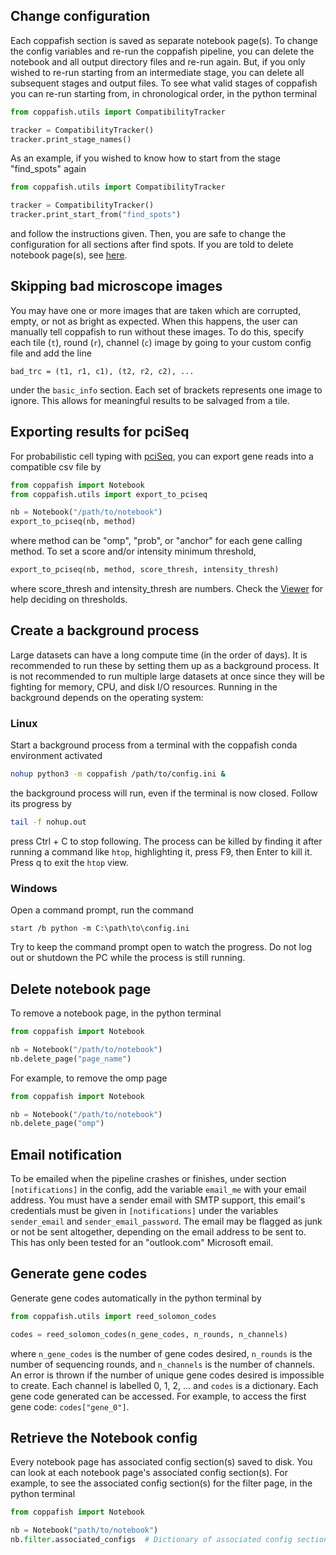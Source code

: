 ## Change configuration

Each coppafish section is saved as separate notebook page(s). To change the config variables and re-run the coppafish 
pipeline, you can delete the notebook and all output directory files and re-run again. But, if you only wished to 
re-run starting from an intermediate stage, you can delete all subsequent stages and output files. To see what valid 
stages of coppafish you can re-run starting from, in chronological order, in the python terminal

```python
from coppafish.utils import CompatibilityTracker

tracker = CompatibilityTracker()
tracker.print_stage_names()
```

As an example, if you wished to know how to start from the stage "find_spots" again

```python
from coppafish.utils import CompatibilityTracker

tracker = CompatibilityTracker()
tracker.print_start_from("find_spots")
```

and follow the instructions given. Then, you are safe to change the configuration for all sections after find spots. If 
you are told to delete notebook page(s), see [here](#delete-notebook-page).

## Skipping bad microscope images

You may have one or more images that are taken which are corrupted, empty, or not as bright as expected. When this
happens, the user can manually tell coppafish to run without these images. To do this, specify each tile (`t`), round
(`r`), channel (`c`) image by going to your custom config file and add the line

```
bad_trc = (t1, r1, c1), (t2, r2, c2), ...
```

under the `basic_info` section. Each set of brackets represents one image to ignore. This allows for meaningful 
results to be salvaged from a tile.

## Exporting results for pciSeq

For probabilistic cell typing with [pciSeq](https://github.com/acycliq/pciSeq), you can export gene reads into a 
compatible csv file by 

```python
from coppafish import Notebook
from coppafish.utils import export_to_pciseq

nb = Notebook("/path/to/notebook")
export_to_pciseq(nb, method)
```

where method can be "omp", "prob", or "anchor" for each gene calling method. To set a score and/or intensity minimum 
threshold, 

```python
export_to_pciseq(nb, method, score_thresh, intensity_thresh)
```

where score_thresh and intensity_thresh are numbers. Check the [Viewer](dianogstics.md#Viewer) for help deciding on 
thresholds.

## Create a background process

Large datasets can have a long compute time (in the order of days). It is recommended to run these by setting them up 
as a background process. It is not recommended to run multiple large datasets at once since they will be fighting for 
memory, CPU, and disk I/O resources. Running in the background depends on the operating system:

### Linux

Start a background process from a terminal with the coppafish conda environment activated

```bash
nohup python3 -m coppafish /path/to/config.ini &
```

the background process will run, even if the terminal is now closed. Follow its progress by

```bash
tail -f nohup.out
```

press Ctrl + C to stop following. The process can be killed by finding it after running a command like `htop`, 
highlighting it, press F9, then Enter to kill it. Press q to exit the `htop` view.

### Windows

Open a command prompt, run the command

```terminal
start /b python -m C:\path\to\config.ini
```

Try to keep the command prompt open to watch the progress. Do not log out or shutdown the PC while the process is still 
running.

## Delete notebook page

To remove a notebook page, in the python terminal

```python
from coppafish import Notebook

nb = Notebook("/path/to/notebook")
nb.delete_page("page_name")
```

For example, to remove the omp page

```python
from coppafish import Notebook

nb = Notebook("/path/to/notebook")
nb.delete_page("omp")
```

## Email notification

To be emailed when the pipeline crashes or finishes, under section `[notifications]` in the config, add the variable 
`email_me` with your email address. You must have a sender email with SMTP support, this email's credentials must be 
given in `[notifications]` under the variables `sender_email` and `sender_email_password`. The email may be flagged as 
junk or not be sent altogether, depending on the email address to be sent to. This has only been tested for an 
"outlook.com" Microsoft email.

## Generate gene codes

Generate gene codes automatically in the python terminal by

```python
from coppafish.utils import reed_solomon_codes

codes = reed_solomon_codes(n_gene_codes, n_rounds, n_channels)
```

where `n_gene_codes` is the number of gene codes desired, `n_rounds` is the number of sequencing rounds, and 
`n_channels` is the number of channels. An error is thrown if the number of unique gene codes desired is impossible to 
create. Each channel is labelled 0, 1, 2, ... and `codes` is a dictionary. Each gene code generated can be accessed. 
For example, to access the first gene code: `codes["gene_0"]`.

## Retrieve the Notebook config

Every notebook page has associated config section(s) saved to disk. You can look at each notebook page's associated 
config section(s). For example, to see the associated config section(s) for the filter page, in the python terminal

```python
from coppafish import Notebook

nb = Notebook("path/to/notebook")
nb.filter.associated_configs  # Dictionary of associated config sections.
```
